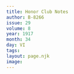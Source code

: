 ```yaml
---
title: Honor Club Notes
author: B-8266
issue: 29
volume: 8
year: 1917
month: 34
day: VI
tags:
layout: page.njk
image:
---
```


